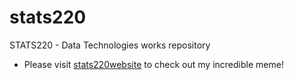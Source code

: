 # stats220
STATS220 - Data Technologies works repository

* Please visit [stats220website](https://neverkam.github.io/stats220/) to check out my incredible meme!

